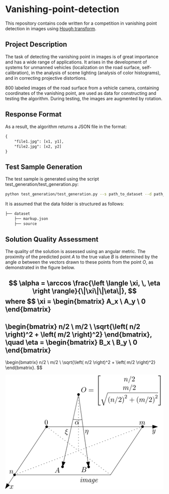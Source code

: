 # Vanishing-point-detection

This repository contains code written for a competition in vanishing point detection in images using [Hough transform](https://en.wikipedia.org/wiki/Hough_transform).

## Project Description

The task of detecting the vanishing point in images is of great importance and has a wide range of applications. It arises in the development of systems for unmanned vehicles (localization on the road surface, self-calibration), in the analysis of scene lighting (analysis of color histograms), and in correcting projective distortions.

800 labeled images of the road surface from a vehicle camera, containing coordinates of the vanishing point, are used as data for constructing and testing the algorithm. During testing, the images are augmented by rotation.

## Response Format

As a result, the algorithm returns a JSON file in the format:
```
{
    "file1.jpg": [x1, y1], 
    "file2.jpg": [x2, y2]
}
```

## Test Sample Generation

The test sample is generated using the script test_generation/test_generation.py:

```bash
python test_generation/test_generation.py --s path_to_dataset --d path_to_save_new_dataset --num num_of_imgs_to_generate --seed seed
```

It is assumed that the data folder is structured as follows:

```
├── dataset
    ├── markup.json
    ├── source
```

## Solution Quality Assessment

The quality of the solution is assessed using an angular metric. The proximity of the predicted point $A$ to the true value $B$ is determined by the angle $\alpha$ between the vectors drawn to these points from the point $O$, as demonstrated in the figure below.

$$
\alpha = \arccos \frac{\left \langle \xi, \, \eta \right \rangle}{\|\xi\|\|\eta\|},
$$
where
$$
\xi = \begin{bmatrix} 
A_x \\ 
A_y \\ 
0
\end{bmatrix}
-
\begin{bmatrix} 
n/2 \\ 
m/2 \\ 
\sqrt{\left( n/2 \right)^2 + \left( m/2 \right)^2} 
\end{bmatrix}, \quad
\eta = \begin{bmatrix} 
B_x \\ 
B_y \\ 
0
\end{bmatrix}
-
\begin{bmatrix} 
n/2 \\ 
m/2 \\ 
\sqrt{\left( n/2 \right)^2 + \left( m/2 \right)^2}
\end{bmatrix}.
$$

![Metrics](metrics.png)